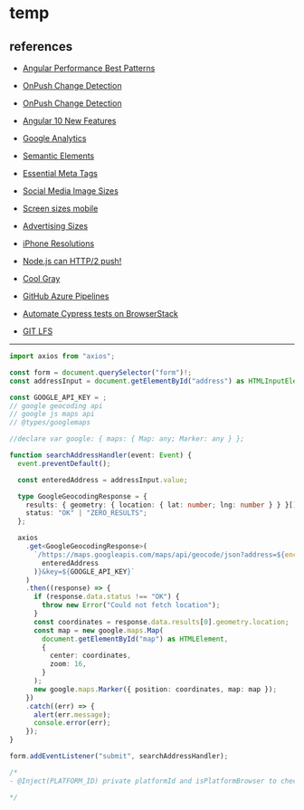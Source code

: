 # temp

## references

- [Angular Performance Best Patterns](https://www.youtube.com/watch?v=-eH2gCGHcGs)

- [OnPush Change Detection](https://blog.angular-university.io/onpush-change-detection-how-it-works/)
- [OnPush Change Detection](https://medium.com/@ManfredSteyer/performance-tuning-data-binding-in-angular-with-onpush-immutables-and-observables-9fb2734dc66e)
- [Angular 10 New Features](https://betterprogramming.pub/angular-10-new-features-dbc779061dc8)
- [Google Analytics](https://analytics.google.com/)
- [Semantic Elements](https://www.w3schools.com/html/html5_semantic_elements.asp)
- [Essential Meta Tags](https://css-tricks.com/essential-meta-tags-social-media/)
- [Social Media Image Sizes](https://www.mainstreethost.com/blog/social-media-image-size-cheat-sheet/)
- [Screen sizes mobile](https://screensiz.es/phone)
- [Advertising Sizes](https://www.iab.com/wp-content/uploads/2015/11/IAB_Display_Mobile_Creative_Guidelines_HTML5_2015.pdf)
- [iPhone Resolutions](https://www.paintcodeapp.com/news/ultimate-guide-to-iphone-resolutions)
- [Node.js can HTTP/2 push!](https://medium.com/the-node-js-collection/node-js-can-http-2-push-b491894e1bb1)
- [Cool Gray](https://medium.com/ge-design/iot-cool-gray-is-a-great-background-color-for-data-visualization-ebf18c318418)
- [GitHub Azure Pipelines](https://azuredevopslabs.com/labs/vstsextend/github-azurepipelines/)
- [Automate Cypress tests on BrowserStack](https://www.browserstack.com/docs/automate/cypress)
- [GIT LFS](https://www.youtube.com/watch?v=uLR1RNqJ1Mw)

---

```ts
import axios from "axios";

const form = document.querySelector("form")!;
const addressInput = document.getElementById("address") as HTMLInputElement;

const GOOGLE_API_KEY = ;
// google geocoding api
// google js maps api
// @types/googlemaps

//declare var google: { maps: { Map: any; Marker: any } };

function searchAddressHandler(event: Event) {
  event.preventDefault();

  const enteredAddress = addressInput.value;

  type GoogleGeocodingResponse = {
    results: { geometry: { location: { lat: number; lng: number } } }[];
    status: "OK" | "ZERO_RESULTS";
  };

  axios
    .get<GoogleGeocodingResponse>(
      `/https://maps.googleapis.com/maps/api/geocode/json?address=${encodeURI(
        enteredAddress
      )}&key=${GOOGLE_API_KEY}`
    )
    .then((response) => {
      if (response.data.status !== "OK") {
        throw new Error("Could not fetch location");
      }
      const coordinates = response.data.results[0].geometry.location;
      const map = new google.maps.Map(
        document.getElementById("map") as HTMLElement,
        {
          center: coordinates,
          zoom: 16,
        }
      );
      new google.maps.Marker({ position: coordinates, map: map });
    })
    .catch((err) => {
      alert(err.message);
      console.error(err);
    });
}

form.addEventListener("submit", searchAddressHandler);
```

```ts
/*
- @Inject(PLATFORM_ID) private platformId and isPlatformBrowser to check if running in browser (browser api such as localstorage not available)

*/
```

